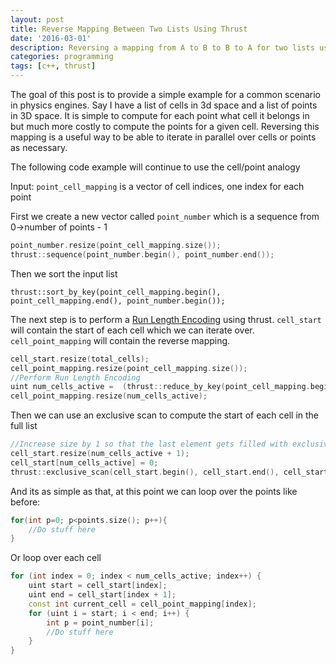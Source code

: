 ```yaml
---
layout: post
title: Reverse Mapping Between Two Lists Using Thrust
date: '2016-03-01'
description: Reversing a mapping from A to B to B to A for two lists using thrust
categories: programming
tags: [c++, thrust]
---
```



The goal of this post is to provide a simple example for a common scenario in physics engines. Say I have a list of cells in 3d space and a list of points in 3D space. It is simple to compute for each point what cell it belongs in but much more costly to compute the points for a given cell. Reversing this mapping is a useful way to be able to iterate in parallel over cells or points as necessary. 

The following code example will continue to use the cell/point analogy 

Input: ```point_cell_mapping``` is a vector of cell indices, one index for each point

First we create a new vector called ```point_number``` which is a sequence from 0->number of points - 1

~~~cpp
point_number.resize(point_cell_mapping.size());
thrust::sequence(point_number.begin(), point_number.end());
~~~

Then we sort the input list

~~~
thrust::sort_by_key(point_cell_mapping.begin(), point_cell_mapping.end(), point_number.begin());
~~~


The next step is to perform a [Run Length Encoding](https://en.wikipedia.org/wiki/Run-length_encoding) using thrust. ```cell_start``` will contain the start of each cell which we can iterate over. ```cell_point_mapping``` will contain the reverse mapping.

~~~cpp
cell_start.resize(total_cells);
cell_point_mapping.resize(point_cell_mapping.size());
//Perform Run Length Encoding
uint num_cells_active =  (thrust::reduce_by_key(point_cell_mapping.begin(), point_cell_mapping.end(), thrust::constant_iterator<uint>(1), cell_point_mapping.begin(), cell_start.begin()).second) - cell_start.begin()
cell_point_mapping.resize(num_cells_active);
~~~

Then we can use an exclusive scan to compute the start of each cell in the full list

~~~cpp
//Increase size by 1 so that the last element gets filled with exclusive sum
cell_start.resize(num_cells_active + 1);
cell_start[num_cells_active] = 0;
thrust::exclusive_scan(cell_start.begin(), cell_start.end(), cell_start.begin());
~~~

And its as simple as that, at this point we can loop over the points like before:

~~~cpp
for(int p=0; p<points.size(); p++){
	//Do stuff here
}
~~~

Or loop over each cell

~~~cpp
for (int index = 0; index < num_cells_active; index++) {
	uint start = cell_start[index];
	uint end = cell_start[index + 1];
	const int current_cell = cell_point_mapping[index];
	for (uint i = start; i < end; i++) {
		int p = point_number[i];
		//Do stuff here
	}
}
~~~